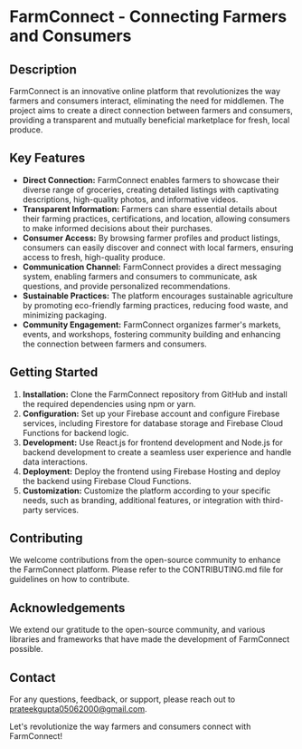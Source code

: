 # FarmConnect - Connecting Farmers and Consumers

## Description
FarmConnect is an innovative online platform that revolutionizes the way farmers and consumers interact, eliminating the need for middlemen. The project aims to create a direct connection between farmers and consumers, providing a transparent and mutually beneficial marketplace for fresh, local produce.

## Key Features
- **Direct Connection:** FarmConnect enables farmers to showcase their diverse range of groceries, creating detailed listings with captivating descriptions, high-quality photos, and informative videos.
- **Transparent Information:** Farmers can share essential details about their farming practices, certifications, and location, allowing consumers to make informed decisions about their purchases.
- **Consumer Access:** By browsing farmer profiles and product listings, consumers can easily discover and connect with local farmers, ensuring access to fresh, high-quality produce.
- **Communication Channel:** FarmConnect provides a direct messaging system, enabling farmers and consumers to communicate, ask questions, and provide personalized recommendations.
- **Sustainable Practices:** The platform encourages sustainable agriculture by promoting eco-friendly farming practices, reducing food waste, and minimizing packaging.
- **Community Engagement:** FarmConnect organizes farmer's markets, events, and workshops, fostering community building and enhancing the connection between farmers and consumers.

## Getting Started
1. **Installation:** Clone the FarmConnect repository from GitHub and install the required dependencies using npm or yarn.
2. **Configuration:** Set up your Firebase account and configure Firebase services, including Firestore for database storage and Firebase Cloud Functions for backend logic.
3. **Development:** Use React.js for frontend development and Node.js for backend development to create a seamless user experience and handle data interactions.
4. **Deployment:** Deploy the frontend using Firebase Hosting and deploy the backend using Firebase Cloud Functions.
5. **Customization:** Customize the platform according to your specific needs, such as branding, additional features, or integration with third-party services.

## Contributing
We welcome contributions from the open-source community to enhance the FarmConnect platform. Please refer to the CONTRIBUTING.md file for guidelines on how to contribute.

## Acknowledgements
We extend our gratitude to the open-source community, and various libraries and frameworks that have made the development of FarmConnect possible.

## Contact
For any questions, feedback, or support, please reach out to prateekgupta05062000@gmail.com.

Let's revolutionize the way farmers and consumers connect with FarmConnect!
